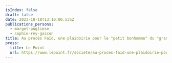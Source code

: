 ```yaml
---
isIndex: false
draft: false
date: 2023-10-18T13:10:00.535Z
publications_persons:
  - margot-pugliese
  - sophie-rey-gascon
title: Au procès Faïd, une plaidoirie pour le "petit bonhomme" du "grand procès"
press:
  title: Le Point
  url: https://www.lepoint.fr/societe/au-proces-faid-une-plaidoirie-pour-le-petit-bonhomme-du-grand-proces-18-10-2023-2539960_23.php
---
```

